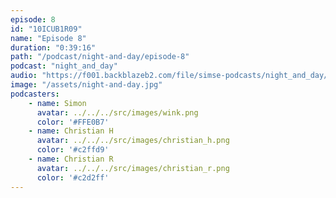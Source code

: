 ```yaml
---
episode: 8
id: "10ICUB1R09"
name: "Episode 8"
duration: "0:39:16"
path: "/podcast/night-and-day/episode-8"
podcast: "night_and_day"
audio: "https://f001.backblazeb2.com/file/simse-podcasts/night_and_day/night-and-day-episode-8.mp3"
image: "/assets/night-and-day.jpg"
podcasters:
    - name: Simon
      avatar: ../../../src/images/wink.png
      color: '#FFE0B7'
    - name: Christian H
      avatar: ../../../src/images/christian_h.png
      color: '#c2ffd9'
    - name: Christian R
      avatar: ../../../src/images/christian_r.png
      color: '#c2d2ff'
---
```

